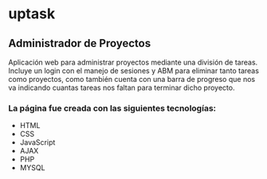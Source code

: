 # uptask
## Administrador de Proyectos
Aplicación web para administrar proyectos mediante una división de tareas. Incluye un login con el manejo de sesiones y ABM para eliminar tanto tareas como proyectos, como también cuenta con una barra de progreso que nos va indicando cuantas tareas nos faltan para terminar dicho proyecto.


### La página fue creada con las siguientes tecnologías:  
+ HTML  
+ CSS  
+ JavaScript  
+ AJAX  
+ PHP  
+ MYSQL  
